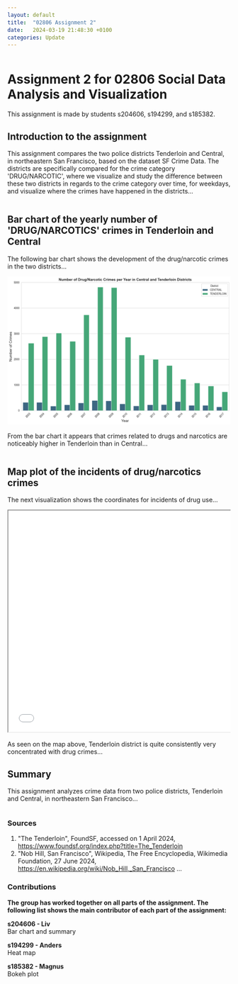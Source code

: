 ```yaml
---
layout: default
title:  "02806 Assignment 2"
date:   2024-03-19 21:48:30 +0100
categories: Update
---
```


<div class="row">
  <div class="column">
  
# Assignment 2 for 02806 Social Data Analysis and Visualization
This assignment is made by students s204606, s194299, and s185382. 

## Introduction to the assignment
This assignment compares the two police districts Tenderloin and Central, in northeastern San Francisco, based on the dataset SF Crime Data. The districts are specifically compared for the crime category 'DRUG/NARCOTIC', where we visualize and study the difference between these two districts in regards to the crime category over time, for weekdays, and visualize where the crimes have happened in the districts...

  </div>
  <div class="column">
  
## Bar chart of the yearly number of 'DRUG/NARCOTICS' crimes in Tenderloin and Central
The following bar chart shows the development of the drug/narcotic crimes in the two districts...

![Bar chart of Tenderloin and Central](https://github.com/AndersNielsen77/AndersNielsen77.github.io/blob/main/docs/assets/images/newplotnewnewnew.png?raw=true)

From the bar chart it appears that crimes related to drugs and narcotics are noticeably higher in Tenderloin than in Central...

  </div>
  <div class="column">
  
## Map plot of the incidents of drug/narcotics crimes
The next visualization shows the coordinates for incidents of drug use...

<iframe src="/Newnewnewdrugsmap.html" height="500" width="700"></iframe>

As seen on the map above, Tenderloin district is quite consistently very concentrated with drug crimes...

## Summary 
This assignment analyzes crime data from two police districts, Tenderloin and Central, in northeastern San Francisco...

  </div>
</div>

### Sources 
1. "The Tenderloin", FoundSF, accessed on 1 April 2024, https://www.foundsf.org/index.php?title=The_Tenderloin
2. "Nob Hill, San Francisco", Wikipedia, The Free Encyclopedia, Wikimedia Foundation, 27 June 2024, https://en.wikipedia.org/wiki/Nob_Hill,_San_Francisco
...

### Contributions 
**The group has worked together on all parts of the assignment. The following list shows the main contributor of each part of the assignment:** 

**s204606 - Liv**  
Bar chart and summary 

**s194299 - Anders**  
Heat map

**s185382 - Magnus**  
Bokeh plot
